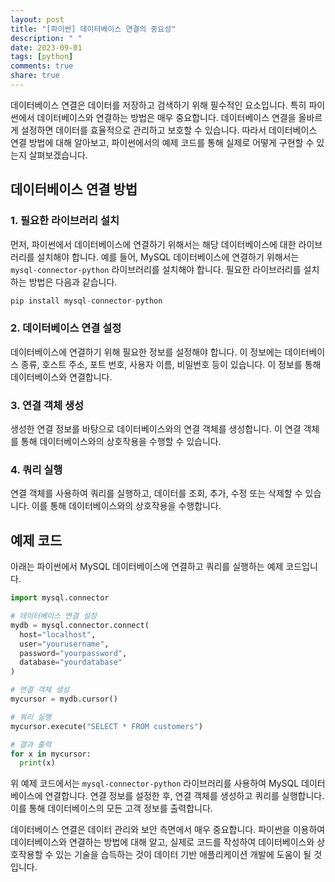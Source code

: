 ```yaml
---
layout: post
title: "[파이썬] 데이터베이스 연결의 중요성"
description: " "
date: 2023-09-01
tags: [python]
comments: true
share: true
---
```


데이터베이스 연결은 데이터를 저장하고 검색하기 위해 필수적인 요소입니다. 특히 파이썬에서 데이터베이스와 연결하는 방법은 매우 중요합니다. 데이터베이스 연결을 올바르게 설정하면 데이터를 효율적으로 관리하고 보호할 수 있습니다. 따라서 데이터베이스 연결 방법에 대해 알아보고, 파이썬에서의 예제 코드를 통해 실제로 어떻게 구현할 수 있는지 살펴보겠습니다.

## 데이터베이스 연결 방법

### 1. 필요한 라이브러리 설치

먼저, 파이썬에서 데이터베이스에 연결하기 위해서는 해당 데이터베이스에 대한 라이브러리를 설치해야 합니다. 예를 들어, MySQL 데이터베이스에 연결하기 위해서는 `mysql-connector-python` 라이브러리를 설치해야 합니다. 필요한 라이브러리를 설치하는 방법은 다음과 같습니다.

```python
pip install mysql-connector-python
```

### 2. 데이터베이스 연결 설정

데이터베이스에 연결하기 위해 필요한 정보를 설정해야 합니다. 이 정보에는 데이터베이스 종류, 호스트 주소, 포트 번호, 사용자 이름, 비밀번호 등이 있습니다. 이 정보를 통해 데이터베이스와 연결합니다. 

### 3. 연결 객체 생성

생성한 연결 정보를 바탕으로 데이터베이스와의 연결 객체를 생성합니다. 이 연결 객체를 통해 데이터베이스와의 상호작용을 수행할 수 있습니다.

### 4. 쿼리 실행

연결 객체를 사용하여 쿼리를 실행하고, 데이터를 조회, 추가, 수정 또는 삭제할 수 있습니다. 이를 통해 데이터베이스와의 상호작용을 수행합니다.

## 예제 코드

아래는 파이썬에서 MySQL 데이터베이스에 연결하고 쿼리를 실행하는 예제 코드입니다.

```python
import mysql.connector

# 데이터베이스 연결 설정
mydb = mysql.connector.connect(
  host="localhost",
  user="yourusername",
  password="yourpassword",
  database="yourdatabase"
)

# 연결 객체 생성
mycursor = mydb.cursor()

# 쿼리 실행
mycursor.execute("SELECT * FROM customers")

# 결과 출력
for x in mycursor:
  print(x)
```

위 예제 코드에서는 `mysql-connector-python` 라이브러리를 사용하여 MySQL 데이터베이스에 연결합니다. 연결 정보를 설정한 후, 연결 객체를 생성하고 쿼리를 실행합니다. 이를 통해 데이터베이스의 모든 고객 정보를 출력합니다.

데이터베이스 연결은 데이터 관리와 보안 측면에서 매우 중요합니다. 파이썬을 이용하여 데이터베이스와 연결하는 방법에 대해 알고, 실제로 코드를 작성하여 데이터베이스와 상호작용할 수 있는 기술을 습득하는 것이 데이터 기반 애플리케이션 개발에 도움이 될 것입니다.